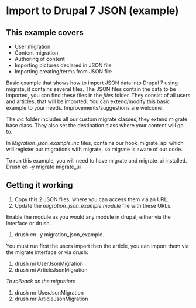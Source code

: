 # Import to Drupal 7 JSON (example)

## This example covers
* User migration
* Content migration
* Authoring of content
* Importing pictures declared in JSON file
* Importing creating/terms from JSON file

Basic example that shows how to import JSON data into Drupal 7 using migrate, it contains several files.
The JSON files contain the data to be imported, you can find these files in the *files* folder. They consist of all users and articles,
that will be imported. You can extend/modify this basic example to your needs.
Improvements/suggestions are welcome.

The *inc* folder includes all our custom migrate classes, they extend migrate base class.
They also set the destination class where your content will go to.

In *Migration_json_example.inc* files, contains our hook_migrate_api which will register our migrations with migrate,
so migrate is aware of our code.

To run this example, you will need to have migrate and migrate_ui installed.
Drush en -y migrate migrate_ui

## Getting it working
1. Copy this 2 JSON files, where you can access them via an URL.
2. Update the *migration_json_example.module* file with these URLs.

Enable the module as you would any module in drupal, either via the Interface or drush.
1. drush en -y migration_json_example.

You must run first the users import then the article, you can import them via the migrate interface or via drush:
1. drush mi UserJsonMigration
2. drush mi ArticleJsonMigration

*To rollback on the migration*:
1. drush mr UserJsonMigration
2. drush mr ArticleJsonMigration







